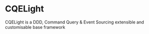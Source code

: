 # CQELight

CQELight is a DDD, Command Query & Event Sourcing extensible and customisable base framework
